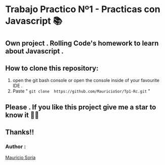 # Trabajo Practico Nº1 - Practicas con Javascript 📚 

## Own project . Rolling Code's homework to learn about Javascript .

## How to clone this repository:
1. open the git bash console or open the console inside of your favourite IDE .
2. Paste " ``` git clone  https://github.com/MauricioSor/Tp1-Rc.git ``` "

## Please . If you like this project give me a star to know it 🌟🤩 
## Thanks!! 
### Author :
[Mauricio Soria](https://github.com/MauricioSor)
